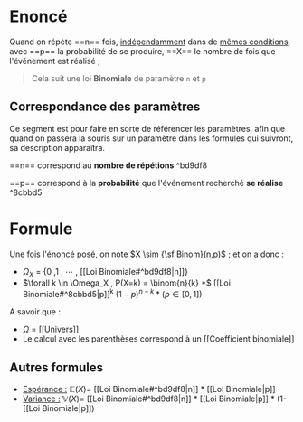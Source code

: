 # Enoncé
Quand on répète ==n== fois, <u>indépendamment</u> dans de <u>mêmes conditions</u>, avec ==p== la probabilité de se produire, ==X== le nombre de fois que l'événement est réalisé ;
> Cela suit une loi **Binomiale** de paramètre `n` et `p`
## Correspondance des paramètres
Ce segment est pour faire en sorte de référencer les paramètres, afin que quand on passera la souris sur un paramètre dans les formules qui suivront, sa description apparaîtra.

==n== correspond au **nombre de répétions** ^bd9df8

==p== correspond à la **probabilité** que l'événement recherché **se réalise** ^8cbbd5
# Formule
Une fois l'énoncé posé, on note $X \sim {\sf Binom}(n,p)$ ; et on a donc :
- $\Omega_X$ = {0 ,1 , $\cdots$ , [[Loi Binomiale#^bd9df8|n]]}
- $\forall k \in \Omega_X , P(X=k) = \binom{n}{k} *$ [[Loi Binomiale#^8cbbd5|p]]<sup>k</sup> $(1-p)^{n-k}*(p\in[0,1])$

A savoir que :
- $\Omega$ = [[Univers]]
- Le calcul avec les parenthèses correspond à un [[Coefficient binomiale]]

## Autres formules
- <u>Espérance :</u> $\mathbb{E}(X) =$ [[Loi Binomiale#^bd9df8|n]] $*$ [[Loi Binomiale|p]]
- <u>Variance :</u> $\mathbb{V}(X)=$ [[Loi Binomiale#^bd9df8|n]] $*$ [[Loi Binomiale|p]] $*$ (1-[[Loi Binomiale|p]])